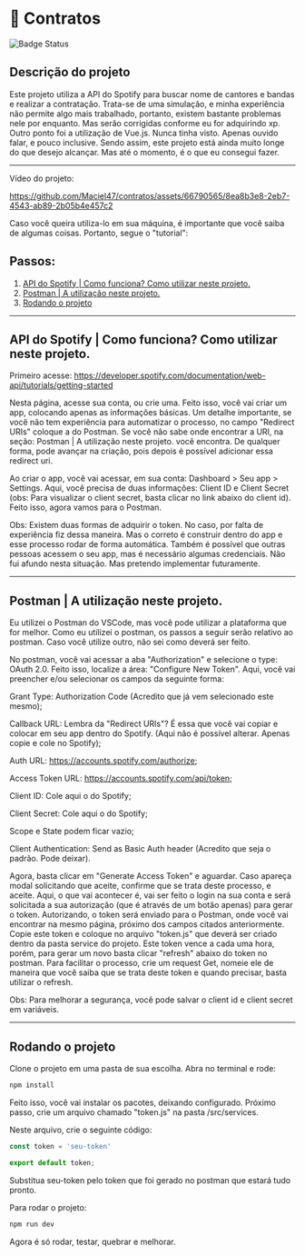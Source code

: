 # 📜 Contratos
![Badge Status](https://img.shields.io/badge/status-em%20desenvolvimento-%2360C25E)

## Descrição do projeto
Este projeto utiliza a API do Spotify para buscar nome de cantores e bandas e realizar a contratação. Trata-se de uma simulação, e minha experiência não permite algo mais trabalhado, portanto, existem bastante problemas nele por enquanto. Mas serão corrigidas conforme eu for adquirindo xp. Outro ponto foi a utilização de Vue.js. Nunca tinha visto. Apenas ouvido falar, e pouco inclusive. Sendo assim, este projeto está ainda muito longe do que desejo alcançar. Mas até o momento, é o que eu consegui fazer.

*******

Vídeo do projeto:



https://github.com/Maciel47/contratos/assets/66790565/8ea8b3e8-2eb7-4543-ab89-2b05b4e457c2



Caso você queira utiliza-lo em sua máquina, é importante que você saiba de algumas coisas. Portanto, segue o "tutorial":

## Passos:
 1. [API do Spotify | Como funciona? Como utilizar neste projeto.](#apiuse)
 2. [Postman | A utilização neste projeto.](#getinfoapi)
 3. [Rodando o projeto](#rundev)

*******

<div id='apiuse'/> 
  
## API do Spotify | Como funciona? Como utilizar neste projeto.
Primeiro acesse: https://developer.spotify.com/documentation/web-api/tutorials/getting-started 

Nesta página, acesse sua conta, ou crie uma. Feito isso, você vai criar um app, colocando apenas as informações básicas. Um detalhe importante, se você não tem experiência para automatizar o processo, no campo "Redirect URIs" coloque a do Postman. Se você não sabe onde encontrar a URI, na seção: Postman | A utilização neste projeto. você encontra. De qualquer forma, pode avançar na criação, pois depois é possível adicionar essa redirect uri.

Ao criar o app, você vai acessar, em sua conta: Dashboard > Seu app > Settings. Aqui, você precisa de duas informações: Client ID e Client Secret (obs: Para visualizar o client secret, basta clicar no link abaixo do client id). Feito isso, agora vamos para o Postman.

Obs: Existem duas formas de adquirir o token. No caso, por falta de experiência fiz dessa maneira. Mas o correto é construir dentro do app e esse processo rodar de forma automática. Também é possível que outras pessoas acessem o seu app, mas é necessário algumas credenciais. Não fui afundo nesta situação. Mas pretendo implementar futuramente.
*******

<div id='getinfoapi'/> 
  
## Postman | A utilização neste projeto.
Eu utilizei o Postman do VSCode, mas você pode utilizar a plataforma que for melhor. Como eu utilizei o postman, os passos a seguir serão relativo ao postman. Caso você utilize outro, não sei como deverá ser feito.

No postman, você vai acessar a aba "Authorization" e selecione o type: OAuth 2.0. Feito isso, localize a área: "Configure New Token". Aqui, você vai preencher e/ou selecionar os campos da seguinte forma:

Grant Type: Authorization Code (Acredito que já vem selecionado este mesmo);

Callback URL: Lembra da "Redirect URIs"? É essa que você vai copiar e colocar em seu app dentro do Spotify. (Aqui não é possível alterar. Apenas copie e cole no Spotify);

Auth URL: https://accounts.spotify.com/authorize;

Access Token URL: https://accounts.spotify.com/api/token;

Client ID: Cole aqui o do Spotify;

Client Secret: Cole aqui o do Spotify;

Scope e State podem ficar vazio;

Client Authentication: Send as Basic Auth header (Acredito que seja o padrão. Pode deixar).

Agora, basta clicar em "Generate Access Token" e aguardar. Caso apareça modal solicitando que aceite, confirme que se trata deste processo, e aceite. Aqui, o que vai acontecer é, vai ser feito o login na sua conta e será solicitada a sua autorização (que é através de um botão apenas) para gerar o token. Autorizando, o token será enviado para o Postman, onde você vai encontrar na mesmo página, próximo dos campos citados anteriormente. Copie este token e coloque no arquivo "token.js" que deverá ser criado dentro da pasta service do projeto. Este token vence a cada uma hora, porém, para gerar um novo basta clicar "refresh" abaixo do token no postman. Para facilitar o processo, crie um request Get, nomeie ele de maneira que você saiba que se trata deste token e quando precisar, basta utilizar o refresh. 

Obs: Para melhorar a segurança, você pode salvar o client id e client secret em variáveis. 

*******

<div id='rundev'/>

## Rodando o projeto

Clone o projeto em uma pasta de sua escolha. Abra no terminal e rode: 

```sh
npm install
```

Feito isso, você vai instalar os pacotes, deixando configurado. Próximo passo, crie um arquivo chamado "token.js" na pasta /src/services.

Neste arquivo, crie o seguinte código:

```javascript
const token = 'seu-token'

export default token;
```

Substitua seu-token pelo token que foi gerado no postman que estará tudo pronto.

Para rodar o projeto:

```sh
npm run dev
```

Agora é só rodar, testar, quebrar e melhorar.
